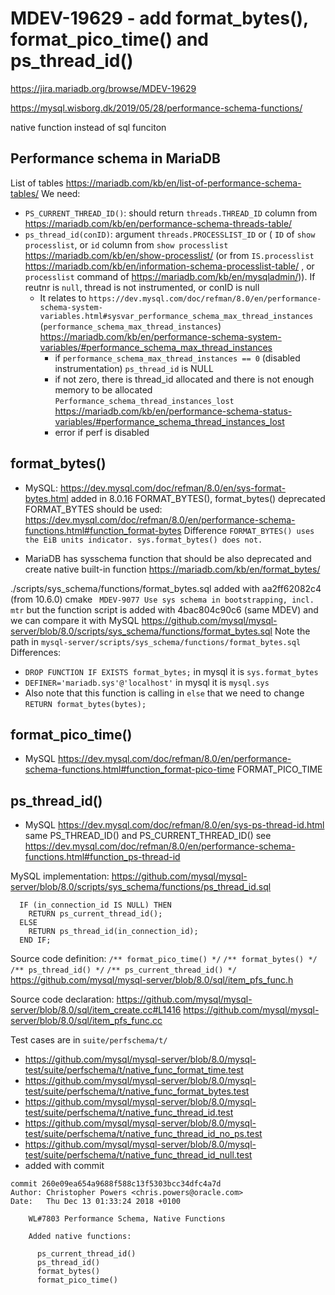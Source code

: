 # MDEV-19629 - add format_bytes(), format_pico_time() and ps_thread_id()

https://jira.mariadb.org/browse/MDEV-19629

https://mysql.wisborg.dk/2019/05/28/performance-schema-functions/

native function instead of sql funciton


## Performance schema in MariaDB
List of tables https://mariadb.com/kb/en/list-of-performance-schema-tables/
We need:
- `PS_CURRENT_THREAD_ID()`: should return `threads.THREAD_ID` column from https://mariadb.com/kb/en/performance-schema-threads-table/
- `ps_thread_id(conID)`: argument `threads.PROCESSLIST_ID` or ( `ID` of `show processlist`, or `id` column from  `show processlist` https://mariadb.com/kb/en/show-processlist/ (or from `IS.processlist` https://mariadb.com/kb/en/information-schema-processlist-table/ , or `processlist` command of https://mariadb.com/kb/en/mysqladmin/)). If reutnr is `null`, thread is not instrumented, or conID is null
  - It relates to `https://dev.mysql.com/doc/refman/8.0/en/performance-schema-system-variables.html#sysvar_performance_schema_max_thread_instances` (`performance_schema_max_thread_instances`)  https://mariadb.com/kb/en/performance-schema-system-variables/#performance_schema_max_thread_instances  
    - if `performance_schema_max_thread_instances == 0` (disabled instrumentation) `ps_thread_id` is NULL
    - if not zero, there is thread_id allocated and there is not enough memory to be allocated `Performance_schema_thread_instances_lost` https://mariadb.com/kb/en/performance-schema-status-variables/#performance_schema_thread_instances_lost
    - error if perf is disabled

## format_bytes() 
- MySQL: https://dev.mysql.com/doc/refman/8.0/en/sys-format-bytes.html added in 8.0.16 FORMAT_BYTES(), format_bytes() deprecated
FORMAT_BYTES should be used: https://dev.mysql.com/doc/refman/8.0/en/performance-schema-functions.html#function_format-bytes
Difference `FORMAT_BYTES() uses the EiB units indicator. sys.format_bytes() does not.`

- MariaDB has sysschema function that should be also deprecated and create native built-in function
https://mariadb.com/kb/en/format_bytes/

./scripts/sys_schema/functions/format_bytes.sql added with aa2ff62082c4 (from 10.6.0) cmake
` MDEV-9077 Use sys schema in bootstrapping, incl. mtr`
but the function script is added with 4bac804c90c6 (same MDEV)
and we can compare it with MySQL https://github.com/mysql/mysql-server/blob/8.0/scripts/sys_schema/functions/format_bytes.sql
Note the path in `mysql-server/scripts/sys_schema/functions/format_bytes.sql`
Differences:
- `DROP FUNCTION IF EXISTS format_bytes;` in mysql it is `sys.format_bytes`
- `DEFINER='mariadb.sys'@'localhost'` in mysql it is `mysql.sys`
- Also note that this function is calling in `else` that we need to change
`RETURN format_bytes(bytes);`


## format_pico_time() 
- MySQL https://dev.mysql.com/doc/refman/8.0/en/performance-schema-functions.html#function_format-pico-time
FORMAT_PICO_TIME

##  ps_thread_id()
- MySQL https://dev.mysql.com/doc/refman/8.0/en/sys-ps-thread-id.html same PS_THREAD_ID() and PS_CURRENT_THREAD_ID()
see https://dev.mysql.com/doc/refman/8.0/en/performance-schema-functions.html#function_ps-thread-id

MySQL implementation:
https://github.com/mysql/mysql-server/blob/8.0/scripts/sys_schema/functions/ps_thread_id.sql
```
  IF (in_connection_id IS NULL) THEN
    RETURN ps_current_thread_id();
  ELSE
    RETURN ps_thread_id(in_connection_id);
  END IF;
```

Source code definition:
`/** format_pico_time() */`
`/** format_bytes() */`
`/** ps_thread_id() */`
`/** ps_current_thread_id() */`
https://github.com/mysql/mysql-server/blob/8.0/sql/item_pfs_func.h


Source code declaration:
https://github.com/mysql/mysql-server/blob/8.0/sql/item_create.cc#L1416
https://github.com/mysql/mysql-server/blob/8.0/sql/item_pfs_func.cc

Test cases are in `suite/perfschema/t/` 
- https://github.com/mysql/mysql-server/blob/8.0/mysql-test/suite/perfschema/t/native_func_format_time.test
- https://github.com/mysql/mysql-server/blob/8.0/mysql-test/suite/perfschema/t/native_func_format_bytes.test
- https://github.com/mysql/mysql-server/blob/8.0/mysql-test/suite/perfschema/t/native_func_thread_id.test
- https://github.com/mysql/mysql-server/blob/8.0/mysql-test/suite/perfschema/t/native_func_thread_id_no_ps.test
- https://github.com/mysql/mysql-server/blob/8.0/mysql-test/suite/perfschema/t/native_func_thread_id_null.test
- added with commit
```
commit 260e09ea654a9688f588c13f5303bcc34dfc4a7d
Author: Christopher Powers <chris.powers@oracle.com>
Date:   Thu Dec 13 01:33:24 2018 +0100

    WL#7803 Performance Schema, Native Functions
    
    Added native functions:
    
      ps_current_thread_id()
      ps_thread_id()
      format_bytes()
      format_pico_time()

```


